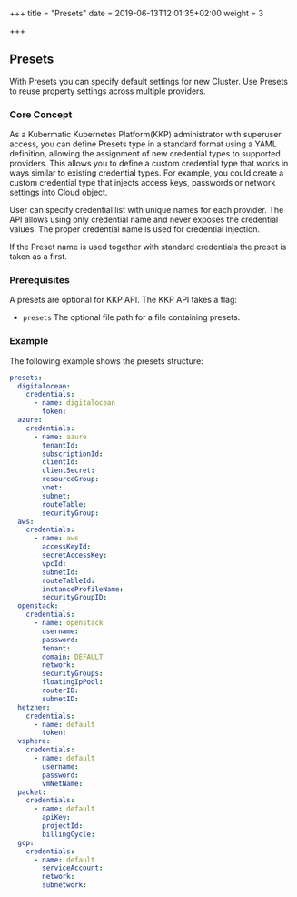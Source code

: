 +++
title = "Presets"
date = 2019-06-13T12:01:35+02:00
weight = 3

+++

## Presets

With Presets you can specify default settings for new Cluster. Use Presets to reuse property settings across multiple providers.

### Core Concept

As a Kubermatic Kubernetes Platform(KKP) administrator with superuser access, you can define Presets type in a standard format using a YAML
definition, allowing the assignment of new credential types to supported providers. This allows you to define a custom
credential type that works in ways similar to existing credential types. For example, you could create a custom credential
type that injects access keys, passwords or network settings into Cloud object.

User can specify credential list with unique names for each provider. The API allows using only credential name and never exposes the credential values.
The proper credential name is used for credential injection.

If the Preset name is used together with standard credentials the preset is taken as a first.

### Prerequisites

A presets are optional for KKP API. The KKP API takes a flag:

- `presets` The optional file path for a file containing presets.

### Example

The following example shows the presets structure:

```yaml
presets:
  digitalocean:
    credentials:
      - name: digitalocean
        token:
  azure:
    credentials:
      - name: azure
        tenantId:
        subscriptionId:
        clientId:
        clientSecret:
        resourceGroup:
        vnet:
        subnet:
        routeTable:
        securityGroup:
  aws:
    credentials:
      - name: aws
        accessKeyId:
        secretAccessKey:
        vpcId:
        subnetId:
        routeTableId:
        instanceProfileName:
        securityGroupID:
  openstack:
    credentials:
      - name: openstack
        username:
        password:
        tenant:
        domain: DEFAULT
        network:
        securityGroups:
        floatingIpPool:
        routerID:
        subnetID:
  hetzner:
    credentials:
      - name: default
        token:
  vsphere:
    credentials:
      - name: default
        username:
        password:
        vmNetName:
  packet:
    credentials:
      - name: default
        apiKey:
        projectId:
        billingCycle:
  gcp:
    credentials:
      - name: default
        serviceAccount:
        network:
        subnetwork:

```
